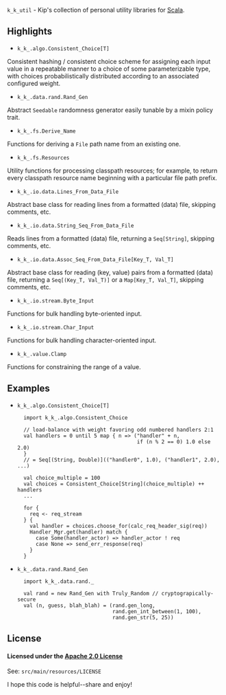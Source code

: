 `k_k_util` - Kip's collection of personal utility libraries for
[Scala](http://www.scala-lang.org/).


## Highlights

- `k_k_.algo.Consistent_Choice[T]`

Consistent hashing / consistent choice scheme for assigning each input
value in a repeatable manner to a choice of some parameterizable type, with
choices probabilistically distributed according to an associated configured
weight.


- `k_k_.data.rand.Rand_Gen`

Abstract `Seedable` randomness generator easily tunable by a mixin policy trait.


- `k_k_.fs.Derive_Name`

Functions for deriving a `File` path name from an existing one.


- `k_k_.fs.Resources`

Utility functions for processing classpath resources; for example, to return
every classpath resource name beginning with a particular file path prefix.


- `k_k_.io.data.Lines_From_Data_File`

Abstract base class for reading lines from a formatted (data) file, skipping
comments, etc.

- `k_k_.io.data.String_Seq_From_Data_File`

Reads lines from a formatted (data) file, returning a `Seq[String]`, skipping
comments, etc.

- `k_k_.io.data.Assoc_Seq_From_Data_File[Key_T, Val_T]`

Abstract base class for reading (key, value) pairs from a formatted (data) file,
returning a `Seq[(Key_T, Val_T)]` or a `Map[Key_T, Val_T]`, skipping comments,
etc.


- `k_k_.io.stream.Byte_Input`

Functions for bulk handling byte-oriented input.

- `k_k_.io.stream.Char_Input`

Functions for bulk handling character-oriented input.


- `k_k_.value.Clamp`

Functions for constraining the range of a value.


## Examples


- `k_k_.algo.Consistent_Choice[T]`

        import k_k_.algo.Consistent_Choice

        // load-balance with weight favoring odd numbered handlers 2:1
        val handlers = 0 until 5 map { n => ("handler" + n,
                                             if (n % 2 == 0) 1.0 else 2.0)
        }
        // = Seq[(String, Double)](("handler0", 1.0), ("handler1", 2.0), ...)

        val choice_multiple = 100
        val choices = Consistent_Choice[String](choice_multiple) ++ handlers
        ...

        for {
          req <- req_stream
        } {
          val handler = choices.choose_for(calc_req_header_sig(req))
          Handler_Mgr.get(handler) match {
            case Some(handler_actor) => handler_actor ! req
            case None => send_err_response(req)
          }
        }


- `k_k_.data.rand.Rand_Gen`

        import k_k_.data.rand._

        val rand = new Rand_Gen with Truly_Random // cryptograpically-secure
        val (n, guess, blah_blah) = (rand.gen_long,
                                     rand.gen_int_between(1, 100),
                                     rand.gen_str(5, 25))


## License

#### Licensed under the [Apache 2.0 License](http://www.apache.org/licenses/LICENSE-2.0)

See: `src/main/resources/LICENSE`

I hope this code is helpful--share and enjoy!
